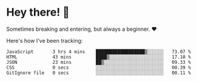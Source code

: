 # Hey there! 👋
Sometimes breaking and entering, but always a beginner. ❤️

Here's how I've been tracking:
<!--START_SECTION:waka-->

```text
JavaScript       3 hrs 4 mins    ██████████████████▒░░░░░░   73.07 %
HTML             43 mins         ████▒░░░░░░░░░░░░░░░░░░░░   17.10 %
JSON             23 mins         ██▒░░░░░░░░░░░░░░░░░░░░░░   09.33 %
CSS              0 secs          ░░░░░░░░░░░░░░░░░░░░░░░░░   00.39 %
GitIgnore file   0 secs          ░░░░░░░░░░░░░░░░░░░░░░░░░   00.11 %
```

<!--END_SECTION:waka-->
